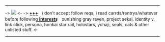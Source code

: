***
-> [![](https://cdn.discordapp.com/attachments/938231213754306601/1214717205137334334/20240305_152340.jpg?ex=65fa208e&is=65e7ab8e&hm=58aa6051997350721fda2bf51d9ebbf46859a4d52440bde263b569ab4fb8a50b&)](https://twitter.com/fish_dddd_/status/1746901053264867536) <-
-> **+͟+͟+͟**ㅤi don't accept follow reqs, i read carrds/rentrys/whatever before following
**i͟n͟t͟e͟r͟e͟s͟t͟s͟**ㅤpunishing gray raven, project sekai, 
identity v, link click, persona, honkai star rail, holostars, yohaji, seals, cats & other unlisted stuff. <-
***